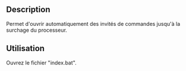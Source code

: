 ## Description
Permet d'ouvrir automatiquement des invités de commandes jusqu'à la surchage du processeur.

## Utilisation
Ouvrez le fichier "index.bat".